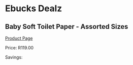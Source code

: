 
# Ebucks Dealz
## Baby Soft Toilet Paper - Assorted Sizes
[Product Page](https://www.ebucks.com/web/shop/productSelected.do?prodId=1065720481&catId=908607666)

Price: R119.00

Savings: 


	
